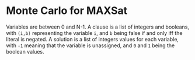 # Monte Carlo for MAXSat

Variables are between 0 and N-1. A clause is a list of integers and booleans, with `(i,b)` representing the variable `i`, and `b` being false if and only iff the literal is negated. A solution is a list of integers values for each variable, with `-1` meaning that the variable is unassigned, and `0` and `1` being the boolean values.